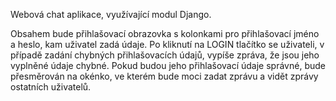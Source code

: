 Webová chat aplikace, využívající modul Django.

Obsahem bude přihlašovací obrazovka s kolonkami pro přihlašovací jméno a heslo, kam uživatel zadá údaje. Po kliknutí na LOGIN tlačítko se uživateli, v případě zadání chybných přihlašovacích údajů, vypíše zpráva, že jsou jeho vyplněné údaje chybné. Pokud budou jeho přihlašovací údaje správné, bude přesměrován na okénko, ve kterém bude moci zadat zprávu a vidět zprávy ostatních uživatelů.
